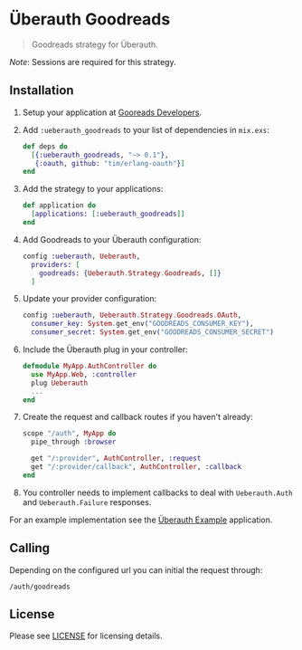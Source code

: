 # Überauth Goodreads

> Goodreads strategy for Überauth.

_Note_: Sessions are required for this strategy.

## Installation

1. Setup your application at [Gooreads Developers](https://www.goodreads.com/api/keys).

1. Add `:ueberauth_goodreads` to your list of dependencies in `mix.exs`:

    ```elixir
    def deps do
      [{:ueberauth_goodreads, "~> 0.1"},
       {:oauth, github: "tim/erlang-oauth"}]
    end
    ```

1. Add the strategy to your applications:

    ```elixir
    def application do
      [applications: [:ueberauth_goodreads]]
    end
    ```

1. Add Goodreads to your Überauth configuration:

    ```elixir
    config :ueberauth, Ueberauth,
      providers: [
        goodreads: {Ueberauth.Strategy.Goodreads, []}
      ]
    ```

1.  Update your provider configuration:

    ```elixir
    config :ueberauth, Ueberauth.Strategy.Goodreads.OAuth,
      consumer_key: System.get_env("GOODREADS_CONSUMER_KEY"),
      consumer_secret: System.get_env("GOODREADS_CONSUMER_SECRET")
    ```

1.  Include the Überauth plug in your controller:

    ```elixir
    defmodule MyApp.AuthController do
      use MyApp.Web, :controller
      plug Ueberauth
      ...
    end
    ```

1.  Create the request and callback routes if you haven't already:

    ```elixir
    scope "/auth", MyApp do
      pipe_through :browser

      get "/:provider", AuthController, :request
      get "/:provider/callback", AuthController, :callback
    end
    ```

1. You controller needs to implement callbacks to deal with `Ueberauth.Auth` and `Ueberauth.Failure` responses.

For an example implementation see the [Überauth Example](https://github.com/ueberauth/ueberauth_example) application.

## Calling

Depending on the configured url you can initial the request through:

    /auth/goodreads

## License

Please see [LICENSE](https://github.com/tielur/ueberauth_goodreads/blob/master/LICENSE) for licensing details.